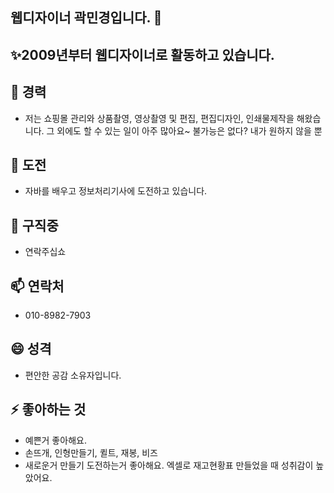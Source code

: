 ## 웹디자이너 곽민경입니다. 👋
## ✨2009년부터 웹디자이너로 활동하고 있습니다.
## 🔭 경력 
   - 저는 쇼핑몰 관리와 상품촬영, 영상촬영 및 편집, 편집디자인, 인쇄물제작을 해왔습니다.
     그 외에도 할 수 있는 일이 아주 많아요~
     불가능은 없다? 내가 원하지 않을 뿐

## 🌱 도전 
   - 자바를 배우고 정보처리기사에 도전하고 있습니다.

## 👯 구직중
   - 연락주십쇼

## 📫 연락처
   - 010-8982-7903

## 😄 성격
   - 편안한 공감 소유자입니다.
     
## ⚡ 좋아하는 것
   - 예쁜거 좋아해요.
   - 손뜨개, 인형만들기, 퀼트, 재봉, 비즈
   - 새로운거 만들기 도전하는거 좋아해요. 엑셀로 재고현황표 만들었을 때 성취감이 높았어요.

<!--
**kwakminkyeong/kwakminkyeong** is a ✨ _special_ ✨ repository because its `README.md` (this file) appears on your GitHub profile.

Here are some ideas to get you started:

- 🔭 I’m currently working on ...
- 🌱 I’m currently learning ...
- 👯 I’m looking to collaborate on ...
- 🤔 I’m looking for help with ...
- 💬 Ask me about ...
- 📫 How to reach me: ...
- 😄 Pronouns: ...
- ⚡ Fun fact: ...
-->
